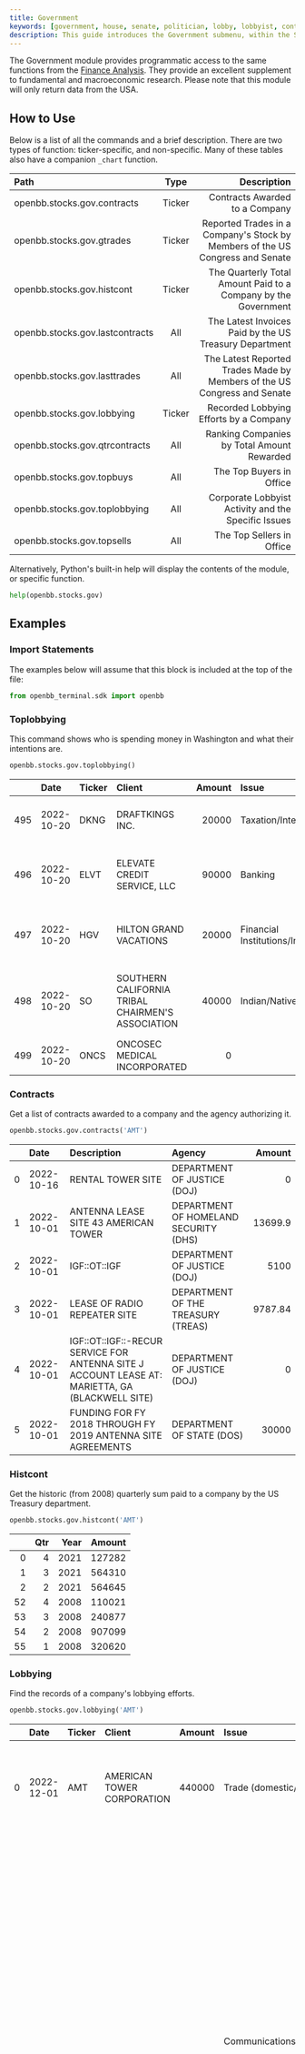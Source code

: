 ```yaml
---
title: Government
keywords: [government, house, senate, politician, lobby, lobbyist, contract, contractor, spending, budget, treasury, trading, buys, sells, ticker, tickers, companies, listing, exchange]
description: This guide introduces the Government submenu, within the Stocks menu, by briefly explaining the features and how to use them, showing examples in context.
---
```


The Government module provides programmatic access to the same functions from the [Finance Analysis](https://docs.openbb.co/terminal/guides/intros/stocks/gov). They provide an excellent supplement to fundamental and macroeconomic research. Please note that this module will only return data from the USA.

## How to Use

Below is a list of all the commands and a brief description. There are two types of function: ticker-specific, and non-specific. Many of these tables also have a companion `_chart` function.

|Path |Type| Description |
|:----------------|:------:|----------------------------:|
|openbb.stocks.gov.contracts|Ticker |Contracts Awarded to a Company |
|openbb.stocks.gov.gtrades |Ticker |Reported Trades in a Company's Stock by Members of the US Congress and Senate |
|openbb.stocks.gov.histcont|Ticker |The Quarterly Total Amount Paid to a Company by the Government |
|openbb.stocks.gov.lastcontracts |All |The Latest Invoices Paid by the US Treasury Department |
|openbb.stocks.gov.lasttrades| All|The Latest Reported Trades Made by Members of the US Congress and Senate |
|openbb.stocks.gov.lobbying|Ticker | Recorded Lobbying Efforts by a Company |
|openbb.stocks.gov.qtrcontracts|All |Ranking Companies by Total Amount Rewarded |
|openbb.stocks.gov.topbuys|All |The Top Buyers in Office |
|openbb.stocks.gov.toplobbying|All |Corporate Lobbyist Activity and the Specific Issues |
|openbb.stocks.gov.topsells|All |The Top Sellers in Office |

Alternatively, Python's built-in help will display the contents of the module, or specific function.

```python
help(openbb.stocks.gov)
```

## Examples

### Import Statements

The examples below will assume that this block is included at the top of the file:

```python
from openbb_terminal.sdk import openbb
```

### Toplobbying

This command shows who is spending money in Washington and what their intentions are.

```python
openbb.stocks.gov.toplobbying()
```

|    | Date       | Ticker   | Client                          |   Amount | Issue                | Specific_Issue  |
|---:|:-----------|:---------|:--------------------------------|---------:|:-------------------------------------|:--------------------|
| 495 | 2022-10-20 | DKNG     | DRAFTKINGS INC.                                   |    20000 | Taxation/Internal Revenue Code                | Tax characterization of daily fantasy sports.                               |
| 496 | 2022-10-20 | ELVT     | ELEVATE CREDIT SERVICE, LLC                       |    90000 | Banking                                       | Monitored issues concerning online lending proposals.                       |
| 497 | 2022-10-20 | HGV      | HILTON GRAND VACATIONS                            |    20000 | Financial Institutions/Investments/Securities | GENERAL DISCUSSIONS RELATED TO DEBT SERVICING                               |
| 498 | 2022-10-20 | SO       | SOUTHERN CALIFORNIA TRIBAL CHAIRMEN'S ASSOCIATION |    40000 | Indian/Native American Affairs                | Fee to trust issues. Issues surrounding federal programs for Indian tribes. |
| 499 | 2022-10-20 | ONCS     | ONCOSEC MEDICAL INCORPORATED                      |        0 |                                         |                                                                             |

### Contracts

Get a list of contracts awarded to a company and the agency authorizing it.

```python
openbb.stocks.gov.contracts('AMT')
```

|    | Date       | Description                                                                                                                                                                                     | Agency                                |   Amount |
|---:|:-----------|:------------------------------------------------------------------------------------------------------------------------------------------------------------------------------------------------|:--------------------------------------|---------:|
|  0 | 2022-10-16 | RENTAL TOWER SITE                                                                                                                                                                               | DEPARTMENT OF JUSTICE (DOJ)           |     0    |
|  1 | 2022-10-01 | ANTENNA LEASE SITE 43  AMERICAN TOWER                                                                                                                                                           | DEPARTMENT OF HOMELAND SECURITY (DHS) | 13699.9  |
|  2 | 2022-10-01 | IGF::OT::IGF                                                                                                                                                                                    | DEPARTMENT OF JUSTICE (DOJ)           |  5100    |
|  3 | 2022-10-01 | LEASE OF RADIO REPEATER SITE                                                                                                                                                                    | DEPARTMENT OF THE TREASURY (TREAS)    |  9787.84 |
|  4 | 2022-10-01 | IGF::OT::IGF::-RECUR SERVICE FOR ANTENNA SITE  J ACCOUNT   LEASE AT:  MARIETTA, GA (BLACKWELL SITE)                                                                                             | DEPARTMENT OF JUSTICE (DOJ)           |     0    |
|  5 | 2022-10-01 | FUNDING FOR FY 2018 THROUGH FY 2019 ANTENNA SITE AGREEMENTS                                                                                                                                     | DEPARTMENT OF STATE (DOS)             | 30000    |

### Histcont

Get the historic (from 2008) quarterly sum paid to a company by the US Treasury department.

```python
openbb.stocks.gov.histcont('AMT')
```

|    |   Qtr |   Year |   Amount |
|---:|------:|-------:|---------:|
|  0 |     4 |   2021 |   127282 |
|  1 |     3 |   2021 |   564310 |
|  2 |     2 |   2021 |   564645 |
| 52 |     4 |   2008 |   110021 |
| 53 |     3 |   2008 |   240877 |
| 54 |     2 |   2008 |   907099 |
| 55 |     1 |   2008 |   320620 |

### Lobbying

Find the records of a company's lobbying efforts.

```python
openbb.stocks.gov.lobbying('AMT')
```

|    | Date       | Ticker   | Client                     |   Amount | Issue                                  | Specific_Issue                                                                                                                                                                                                                                                                                                                                                                                                                                                                                                                                                                                                      |
|---:|:-----------|:---------|:---------------------------|---------:|:---------------------------------------|:--------------------------------------------------------------------------------------------------------------------------------------------------------------------------------------------------------------------------------------------------------------------------------------------------------------------------------------------------------------------------------------------------------------------------------------------------------------------------------------------------------------------------------------------------------------------------------------------------------------------|
|  0 | 2022-12-01 | AMT      | AMERICAN TOWER CORPORATION |   440000 | Trade (domestic/foreign)               | Issues pertaining to global trade, global development, AID and the World Bank including trade policy with India - no specific legislation.                                                                                                                                                                                                                                                                                                                                                                                                                                                                          |
|    |            |          |                            |          |  Communications/Broadcasting/Radio/TV  |  Telecommunication infrastructure issues including those related to the Federal Communications Commission - no specific legislation. Issues related to NTIA - including implementation of broadband funding programs in the Infrastructure Investment and Jobs Act, HR 3684. Issues related to 5G and wireless communications deployment - no specific legislation. Issues related to the definition of eligible project costs - no specific legislation. Issues pertaining to broadband deployment, including relevant provisions in the Infrastructure Investment and Jobs Act, HR 3684 and related legislation.  |
|    |            |          |                            |          |  Telecommunications                    |  Issues pertaining to telecommunications tower real estate - no specific legislation. Issues related to global telecommunications policy - no specific legislation.                                                                                                                                                                                                                                                                                                                                                                                                                                                 |
|    |            |          |                            |          |  Taxation/Internal Revenue Code        |  Issues related to international and domestic tax provisions as applied to real estate investment trusts and Public Law 115-97 (Tax Cuts and Jobs Act), including H.R. 5376, the Inflation Reduction Act of 2022. |

### Lastcontracts

Find out who is selling ink, toner cartridges, or other seemingly mundane items, to the Federal government.

```python
openbb.stocks.gov.lastcontracts()
```

|    | Date                | Ticker   |   Amount | Description                                       | Agency                                |
|---:|:--------------------|:---------|---------:|:--------------------------------------------------|:--------------------------------------|
|  0 | 2022-12-02 00:00:00 | DNOW     |    81.3  | CASE, FILING, TRANSFER: ITEM NAME CASE, FILING,   | GENERAL SERVICES ADMINISTRATION (GSA) |
|    |                     |          |          | TRANSFER INSIDE WIDTH 8.250 INCHES INSIDE LENGTH  |                                       |
|    |                     |          |          | 5.500 INCHES INSIDE DEPTH 10.75 INCHES CARD WIDTH |                                       |
|    |                     |          |          | 8.000 INCHES CARD LENGTH 5.000 INCHES CARD        |                                       |
|    |                     |          |          | CAPACITY 1,200 UNIT TYPE BOX UNIT DESIGN NON-     |                                       |
|    |                     |          |          | COLLAPSIBL                                        |                                       |
|  1 | 2022-12-02 00:00:00 | DNOW     |   855.6  | CARTRIDGE,TONER                                   | GENERAL SERVICES ADMINISTRATION (GSA) |
|  2 | 2022-12-02 00:00:00 | DNOW     |   169.84 | TONER,HP 508X HY, LJ,YL                           | GENERAL SERVICES ADMINISTRATION (GSA) |
|  3 | 2022-12-02 00:00:00 | DNOW     |   519.5  | CARTRIDGE,INK                                     | GENERAL SERVICES ADMINISTRATION (GSA) |
|  4 | 2022-12-02 00:00:00 | DNOW     |  1778.1  | OEM HP HY TONER, YELLOW, YLD 23K                  | GENERAL SERVICES ADMINISTRATION (GSA) |
